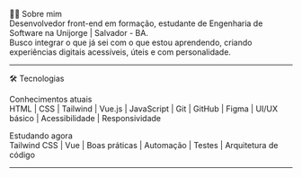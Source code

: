 🙋‍♂️ Sobre mim  
Desenvolvedor front-end em formação, estudante de Engenharia de Software na Unijorge | Salvador - BA.  
Busco integrar o que já sei com o que estou aprendendo, criando experiências digitais acessíveis, úteis e com personalidade.

--------------------------------------------------

🛠️ Tecnologias

Conhecimentos atuais  
HTML | CSS | Tailwind | Vue.js | JavaScript | Git | GitHub | Figma | UI/UX básico | Acessibilidade | Responsividade

Estudando agora  
Tailwind CSS | Vue | Boas práticas | Automação | Testes | Arquitetura de código

-------------------------------------------------

